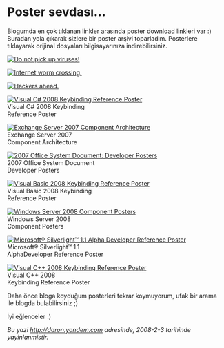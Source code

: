 # Poster sevdası... 

Blogumda en çok tıklanan linkler arasında poster download linkleri var
:) Buradan yola çıkarak sizlere bir poster arşivi toparladım. Posterlere
tıklayarak orijinal dosyaları bilgisayarınıza indirebilirsiniz.

[![Do not pick up
viruses!](../media/Poster_sevdasi/02022008_1.jpg)](http://download.microsoft.com/download/0/1/c/01c230ab-162e-4c7f-a016-aa5f6e2b5ecb/Poster3.pdf)

[![Internet worm
crossing.](../media/Poster_sevdasi/02022008_2.jpg)](http://download.microsoft.com/download/0/1/c/01c230ab-162e-4c7f-a016-aa5f6e2b5ecb/Poster1.pdf)

[![Hackers
ahead.](../media/Poster_sevdasi/02022008_3.jpg)](http://download.microsoft.com/download/0/1/c/01c230ab-162e-4c7f-a016-aa5f6e2b5ecb/Poster2.pdf)

[![Visual C\# 2008 Keybinding Reference
Poster](../media/Poster_sevdasi/02022008_4.jpg)](http://www.microsoft.com/downloads/details.aspx?FamilyID=e5f902a8-5bb5-4cc6-907e-472809749973&DisplayLang=en)\
Visual C\# 2008 Keybinding\
Reference Poster

[![Exchange Server 2007 Component
Architecture](../media/Poster_sevdasi/02022008_5.jpg)](http://www.microsoft.com/downloads/details.aspx?FamilyID=fdcdf6e5-de47-4b58-8086-282101bcdde9&DisplayLang=en)\
Exchange Server 2007\
 Component Architecture

[![2007 Office System Document: Developer
Posters](../media/Poster_sevdasi/02022008_6.jpg)](http://www.microsoft.com/downloads/details.aspx?FamilyID=771aeb45-9d27-4d1f-acd1-9b950637d64e&DisplayLang=en)\
2007 Office System Document\
 Developer Posters

[![Visual Basic 2008 Keybinding Reference
Poster](../media/Poster_sevdasi/02022008_7.jpg)](http://www.microsoft.com/downloads/details.aspx?FamilyID=255b8cf1-f6bd-4b55-bb42-dd1a69315833&DisplayLang=en)\
Visual Basic 2008 Keybinding\
Reference Poster

[![Windows Server 2008 Component
Posters](../media/Poster_sevdasi/02022008_8.jpg)](http://www.microsoft.com/downloads/details.aspx?FamilyID=c2b9e44e-0bbd-47cb-bc09-b3d48be7f867&DisplayLang=en)\
Windows Server 2008\
Component Posters

[![Microsoft® Silverlight™ 1.1 Alpha Developer Reference
Poster](../media/Poster_sevdasi/02022008_9.jpg)](http://www.microsoft.com/downloads/details.aspx?FamilyID=811d8ad6-8d48-4684-b08c-686462d58a56&DisplayLang=en)\
Microsoft® Silverlight™ 1.1\
AlphaDeveloper Reference Poster

[![Visual C++ 2008 Keybinding Reference
Poster](../media/Poster_sevdasi/02022008_10.jpg)](http://www.microsoft.com/downloads/details.aspx?FamilyID=4411bbfc-0e3c-42b3-bd05-af1d292c986f&DisplayLang=en)\
Visual C++ 2008\
Keybinding Reference Poster

Daha önce bloga koyduğum posterleri tekrar koymuyorum, ufak bir arama
ile blogda bulabilirsiniz ;)

İyi eğlenceler :)


*Bu yazi http://daron.yondem.com adresinde, 2008-2-3 tarihinde yayinlanmistir.*